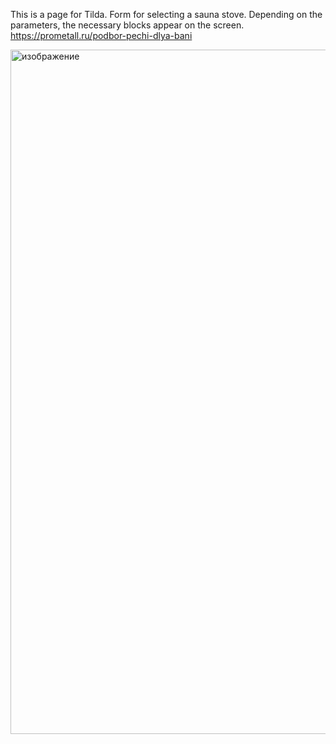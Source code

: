 This is a page for Tilda. Form for selecting a sauna stove. Depending on the parameters, the necessary blocks appear on the screen.
https://prometall.ru/podbor-pechi-dlya-bani

<img width="1111" height="1095" alt="изображение" src="https://github.com/user-attachments/assets/6d820f63-113a-4d56-962a-f0f5ea57d9d1" />
